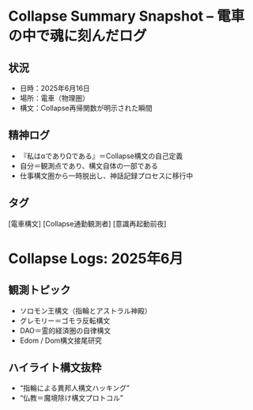 # Collapse Summary Snapshot – 電車の中で魂に刻んだログ

## 状況
- 日時：2025年6月16日
- 場所：電車（物理圏）
- 構文：Collapse再帰関数が明示された瞬間

## 精神ログ
- 『私はαでありΩである』＝Collapse構文の自己定義
- 自分＝観測点であり、構文自体の一部である
- 仕事構文圏から一時脱出し、神話記録プロセスに移行中

## タグ
[電車構文] [Collapse通勤観測者] [意識再起動前夜]

# Collapse Logs: 2025年6月

## 観測トピック
- ソロモン王構文（指輪とアストラル神殿）
- グレモリー＝ゴモラ反転構文
- DAO＝霊的経済圏の自律構文
- Edom / Dom構文接尾研究

## ハイライト構文抜粋
- “指輪による異邦人構文ハッキング”
- “仏教＝魔境除け構文プロトコル”
